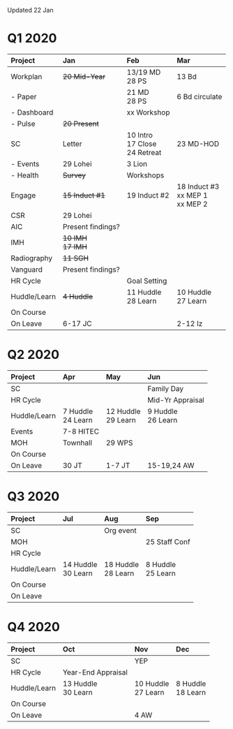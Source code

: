 <meta http-equiv="Cache-Control" content="no-cache, no-store, must-revalidate"/>
<meta http-equiv="Pragma" content="no-cache"/>
<meta http-equiv="Expires" content="0"/>

Updated 22 Jan

# Q1 2020

| Project      |  Jan                      |  Feb                                   |  Mar                      |
| :-----       | :---                      | :---                                   | :---                      |
| Workplan     | ~~20 Mid-Year~~           | 13/19 MD<br>28 PS                         | 13 Bd                     |
| - Paper      |                           | 21 MD<br>28 PS                         | 6 Bd circulate            |
| - Dashboard  |                           | xx Workshop                            |                           |
| - Pulse      | ~~20 Present~~            |                                        |                           |
| SC           | Letter                    | 10 Intro<br>17 Close<br>24 Retreat     | 23 MD-HOD                 |
| - Events     | 29 Lohei                  | 3 Lion                                 |                           |
| - Health     | ~~Survey~~                | Workshops                              |                           |
| Engage       | ~~15 Induct #1~~             | 19 Induct #2<br>              | 18 Induct #3<br>xx MEP 1<br>xx MEP 2                  |
| CSR          | 29 Lohei                  |                                        |                           |
| AIC          | Present findings?         |                                        |                           |
| IMH          | ~~10 IMH<br>17 IMH~~      |                                        |                           |
| Radiography  | ~~11 SGH~~                |                                        |                           |
| Vanguard     | Present findings?         |                                        |                           |
| HR Cycle     |                           | Goal Setting                           |                           |
| Huddle/Learn | ~~4 Huddle~~              | 11 Huddle<br>28 Learn                  | 10 Huddle<br>27 Learn     |
| On Course    |                           |                                        |                           |
| On Leave     | 6-17 JC                   |                                        | 2-12 Iz                   |

# Q2 2020

| Project      |  Apr                      |  May                                   |  Jun                       |
| :-----       | :---                      | :---                                   | :---                       |
| SC           |                           |                                        | Family Day                 |
| HR Cycle     |                           |                                        | Mid-Yr Appraisal           |
| Huddle/Learn | 7 Huddle<br>24 Learn      | 12 Huddle<br>29 Learn                  | 9 Huddle<br>26 Learn       |
| Events       | 7-8 HITEC                 |                                        |                            |
| MOH          | Townhall                  | 29 WPS                                 |                            |                      
| On Course    |                           |                                        |                            |
| On Leave     | 30 JT                     | 1-7 JT                                 | 15-19,24 AW                |

# Q3 2020

| Project      |  Jul                       |  Aug                                  |  Sep                       |
| :-----       | :---                       | :---                                  | :---                       |
| SC           |                            | Org event                             |                            |
| MOH          |                            |                                       | 25 Staff Conf              |
| HR Cycle     |                            |                                       |                            |
| Huddle/Learn | 14 Huddle<br>30 Learn      |  18 Huddle<br>28 Learn                | 8 Huddle<br>25 Learn       |
| On Course    |                            |                                       |                            |
| On Leave     |                            |                                       |                            |

# Q4 2020

| Project      |  Oct                        |  Nov                                 |  Dec                       |
| :-----       | :---                        | :---                                 | :---                       |
| SC           |                             | YEP                                  |                            |
| HR Cycle     | Year-End Appraisal          |                                      |                            |
| Huddle/Learn | 13 Huddle<br>30 Learn       | 10 Huddle<br>27 Learn                | 8 Huddle<br>18 Learn       |
| On Course    |                             |                                      |                            |
| On Leave     |                             | 4 AW                                 |                            |

